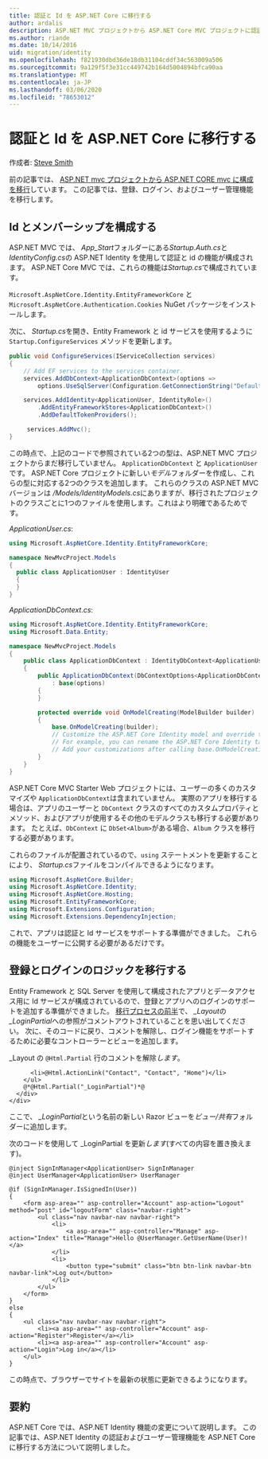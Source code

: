 ```yaml
---
title: 認証と Id を ASP.NET Core に移行する
author: ardalis
description: ASP.NET MVC プロジェクトから ASP.NET Core MVC プロジェクトに認証と id を移行する方法について説明します。
ms.author: riande
ms.date: 10/14/2016
uid: migration/identity
ms.openlocfilehash: f821930dbd36de18db31104cddf34c563009a506
ms.sourcegitcommit: 9a129f5f3e31cc449742b164d5004894bfca90aa
ms.translationtype: MT
ms.contentlocale: ja-JP
ms.lasthandoff: 03/06/2020
ms.locfileid: "78653012"
---
```

# <a name="migrate-authentication-and-identity-to-aspnet-core"></a>認証と Id を ASP.NET Core に移行する

作成者: [Steve Smith](https://ardalis.com/)

前の記事では、 [ASP.NET mvc プロジェクトから ASP.NET CORE mvc に構成を移行](xref:migration/configuration)しています。 この記事では、登録、ログイン、およびユーザー管理機能を移行します。

## <a name="configure-identity-and-membership"></a>Id とメンバーシップを構成する

ASP.NET MVC では、 *App_Start*フォルダーにある*Startup.Auth.cs*と*IdentityConfig.cs*の ASP.NET Identity を使用して認証と id の機能が構成されます。 ASP.NET Core MVC では、これらの機能は*Startup.cs*で構成されています。

`Microsoft.AspNetCore.Identity.EntityFrameworkCore` と `Microsoft.AspNetCore.Authentication.Cookies` NuGet パッケージをインストールします。

次に、 *Startup.cs*を開き、Entity Framework と id サービスを使用するように `Startup.ConfigureServices` メソッドを更新します。

```csharp
public void ConfigureServices(IServiceCollection services)
{
    // Add EF services to the services container.
    services.AddDbContext<ApplicationDbContext>(options =>
        options.UseSqlServer(Configuration.GetConnectionString("DefaultConnection")));

    services.AddIdentity<ApplicationUser, IdentityRole>()
        .AddEntityFrameworkStores<ApplicationDbContext>()
        .AddDefaultTokenProviders();

     services.AddMvc();
}
```

この時点で、上記のコードで参照されている2つの型は、ASP.NET MVC プロジェクトからまだ移行していません。 `ApplicationDbContext` と `ApplicationUser`です。 ASP.NET Core プロジェクトに新しい*モデル*フォルダーを作成し、これらの型に対応する2つのクラスを追加します。 これらのクラスの ASP.NET MVC バージョンは */Models/IdentityModels.cs*にありますが、移行されたプロジェクトのクラスごとに1つのファイルを使用します。これはより明確であるためです。

*ApplicationUser.cs*:

```csharp
using Microsoft.AspNetCore.Identity.EntityFrameworkCore;

namespace NewMvcProject.Models
{
  public class ApplicationUser : IdentityUser
  {
  }
}
```

*ApplicationDbContext.cs*:

```csharp
using Microsoft.AspNetCore.Identity.EntityFrameworkCore;
using Microsoft.Data.Entity;

namespace NewMvcProject.Models
{
    public class ApplicationDbContext : IdentityDbContext<ApplicationUser>
    {
        public ApplicationDbContext(DbContextOptions<ApplicationDbContext> options)
            : base(options)
        {
        }

        protected override void OnModelCreating(ModelBuilder builder)
        {
            base.OnModelCreating(builder);
            // Customize the ASP.NET Core Identity model and override the defaults if needed.
            // For example, you can rename the ASP.NET Core Identity table names and more.
            // Add your customizations after calling base.OnModelCreating(builder);
        }
    }
}
```

ASP.NET Core MVC Starter Web プロジェクトには、ユーザーの多くのカスタマイズや `ApplicationDbContext`は含まれていません。 実際のアプリを移行する場合は、アプリのユーザーと `DbContext` クラスのすべてのカスタムプロパティとメソッド、およびアプリが使用するその他のモデルクラスも移行する必要があります。 たとえば、`DbContext` に `DbSet<Album>`がある場合、`Album` クラスを移行する必要があります。

これらのファイルが配置されているので、`using` ステートメントを更新することにより、 *Startup.cs*ファイルをコンパイルできるようになります。

```csharp
using Microsoft.AspNetCore.Builder;
using Microsoft.AspNetCore.Identity;
using Microsoft.AspNetCore.Hosting;
using Microsoft.EntityFrameworkCore;
using Microsoft.Extensions.Configuration;
using Microsoft.Extensions.DependencyInjection;
```

これで、アプリは認証と Id サービスをサポートする準備ができました。 これらの機能をユーザーに公開する必要があるだけです。

## <a name="migrate-registration-and-login-logic"></a>登録とログインのロジックを移行する

Entity Framework と SQL Server を使用して構成されたアプリとデータアクセス用に Id サービスが構成されているので、登録とアプリへのログインのサポートを追加する準備ができました。 [移行プロセスの前半](xref:migration/mvc#migrate-the-layout-file)で、 *_Layout*の *_LoginPartial*への参照がコメントアウトされていることを思い出してください。 次に、そのコードに戻り、コメントを解除し、ログイン機能をサポートするために必要なコントローラーとビューを追加します。

_Layout の `@Html.Partial` 行のコメントを解除*します*。

```cshtml
      <li>@Html.ActionLink("Contact", "Contact", "Home")</li>
    </ul>
    @*@Html.Partial("_LoginPartial")*@
  </div>
</div>
```

ここで、 *_LoginPartial*という名前の新しい Razor ビューを*ビュー/共有*フォルダーに追加します。

次のコードを使用して _LoginPartial を更新*します*(すべての内容を置き換えます)。

```cshtml
@inject SignInManager<ApplicationUser> SignInManager
@inject UserManager<ApplicationUser> UserManager

@if (SignInManager.IsSignedIn(User))
{
    <form asp-area="" asp-controller="Account" asp-action="Logout" method="post" id="logoutForm" class="navbar-right">
        <ul class="nav navbar-nav navbar-right">
            <li>
                <a asp-area="" asp-controller="Manage" asp-action="Index" title="Manage">Hello @UserManager.GetUserName(User)!</a>
            </li>
            <li>
                <button type="submit" class="btn btn-link navbar-btn navbar-link">Log out</button>
            </li>
        </ul>
    </form>
}
else
{
    <ul class="nav navbar-nav navbar-right">
        <li><a asp-area="" asp-controller="Account" asp-action="Register">Register</a></li>
        <li><a asp-area="" asp-controller="Account" asp-action="Login">Log in</a></li>
    </ul>
}
```

この時点で、ブラウザーでサイトを最新の状態に更新できるようになります。

## <a name="summary"></a>要約

ASP.NET Core では、ASP.NET Identity 機能の変更について説明します。 この記事では、ASP.NET Identity の認証およびユーザー管理機能を ASP.NET Core に移行する方法について説明しました。
